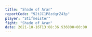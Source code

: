 ```yaml
---
title: "Shade of Aran"
reportCode: "92tJC1P8zdqrZ43p"
player: "Stifmeister"
fight: "Shade of Aran"
date: 2021-10-16T13:08:36.936000+00:00
---
```

